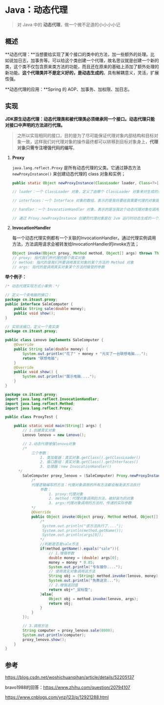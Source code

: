 # Java：动态代理

> 对 Java 中的 **动态代理**，做一个微不足道的小小小小记

## 概述

**动态代理：**当想要给实现了某个接口的类中的方法，加一些额外的处理。比如说加日志，加事务等。可以给这个类创建一个代理，故名思议就是创建一个新的类，这个类不仅包含原来类方法的功能，而且还在原来的基础上添加了额外处理的新功能。**这个代理类并不是定义好的，是动态生成的**。具有解耦意义，灵活，扩展性强。

**动态代理的应用：**Spring 的 AOP、加事务、加权限、加日志。

## 实现

**JDK原生动态代理：动态代理类和被代理类必须继承同一个接口。动态代理只能对接口中声明的方法进行代理。**

> 之所以实现相同的接口，目的是为了尽可能保证代理对象内部结构和目标对象一致，这样我们对代理对象的操作最终都可以转移到目标对象身上，**代理对象只需专注增强代码的编写**。

1. **Proxy**

   `java.lang.reflect.Proxy` 是所有动态代理的父类。它通过静态方法 `newProxyInstance()` 来创建动态代理的 class 对象和实例；

   ```java
   public static Object newProxyInstance(ClassLoader loader, Class<?>[] interfaces,  InvocationHandler handler)  throws IllegalArgumentException
   
   // loader：一个 ClassLoader 对象，定义了由哪个 ClassLoader 对象来对生成的代理对象进行加载；
   
   // interfaces：一个 Interface 对象的数组，表示的是我将要给我需要代理的对象提供一组什么接口，如果我提供了一组接口给它，那么这个代理对象就宣称实现了该接口(多态)，这样我就能调用这组接口中的方法了 
   
   // handler：一个 InvocationHandler 对象，表示的是当我这个动态代理对象在调用方法的时候，会关联到哪一个 InvocationHandler 对象上。
   
   // 通过 Proxy.newProxyInstance 创建的代理对象是在 Jvm 运行时动态生成的一个对象，它并不是我们的 InvocationHandler 类型，也不是我们定义的那组接口的类型，而是在运行是动态生成的一个对象。
   ```

2. **InvocationHandler**

   每一个动态代理实例都有一个关联的InvocationHandler。通过代理实例调用方法，方法调用请求会被转发给InvocationHandler的invoke方法；

   ```java
   Object invoke(Object proxy, Method method, Object[] args) throws Throwable
   // proxy: 指代我们所代理的那个真实对象
   // method: 指代的是我们所要调用真实对象的某个方法的 Method 对象
   // args: 指代的是调用真实对象某个方法时接受的参数
   ```

**举个例子：**

```java
/* 动态代理实现方式小案例：*/

// 定义一个卖电脑的接口：
package cn.itcast.proxy;
public interface SaleComputer {
    public String sale(double money);
    public void show();
}

// 实现该接口，定义一个真实类
package cn.itcast.proxy;

public class Lenovo implements SaleComputer {
    @Override
    public String sale(double money) {
        System.out.println("花了" + money + "元买了一台联想电脑...");
        return "联想电脑";
    }
    @Override
    public void show() {
        System.out.println("展示电脑....");
    }
}

package cn.itcast.proxy;
import java.lang.reflect.InvocationHandler;
import java.lang.reflect.Method;
import java.lang.reflect.Proxy;

public class ProxyTest {

    public static void main(String[] args) {
        // 1.创建真实对象
        Lenovo lenovo = new Lenovo();

        // 2.动态代理增强lenovo对象
        /*
			三个参数：
				1. 类加载器：真实对象.getClass().getClassLoader()
				2. 接口数组：真实对象.getClass().getInterfaces()
				3. 处理器：new InvocationHandler()
      */
        SaleComputer proxy_lenovo = (SaleComputer) Proxy.newProxyInstance(lenovo.getClass().getClassLoader(), lenovo.getClass().getInterfaces(), new InvocationHandler() {
            /*
         	代理逻辑编写的方法：代理对象调用的所有方法都会触发该方法执行
         		参数：
                	1. proxy:代理对象
                	2. method：代理对象调用的方法，被封装为的对象
                	3. args:代理对象调用的方法时，传递的实际参数
            */
            @Override
            public Object invoke(Object proxy, Method method, Object[] args) throws Throwable {
                /*
             	 System.out.println("该方法执行了....");
                 System.out.println(method.getName());
                 System.out.println(args[0]);
                */
                //判断是否是sale方法
                if(method.getName().equals("sale")){
                    // 1.增强参数
                    double money = (double) args[0];
                    money = money * 0.85;
                    System.out.println("专车接你....");
                    // 使用真实对象调用该方法
                    String obj = (String) method.invoke(lenovo, money);
                    System.out.println("免费送货...");
                    // 2.增强返回值
                    return obj+"_鼠标垫";
                }else{
                    Object obj = method.invoke(lenovo, args);
                    return obj;
                }
            }
        });

        // 3.调用方法
        String computer = proxy_lenovo.sale(8000);
        System.out.println(computer);
        proxy_lenovo.show();
    }
}
```

## 参考

https://blog.csdn.net/woshichuanqihan/article/details/52205137

bravo1988的回答：https://www.zhihu.com/question/20794107

https://www.cnblogs.com/ynzj123/p/12921288.html